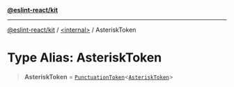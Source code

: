 [**@eslint-react/kit**](../../README.md)

***

[@eslint-react/kit](../../README.md) / [\<internal\>](../README.md) / AsteriskToken

# Type Alias: AsteriskToken

> **AsteriskToken** = [`PunctuationToken`](../interfaces/PunctuationToken.md)\<[`AsteriskToken`](../enumerations/SyntaxKind.md#asterisktoken)\>
